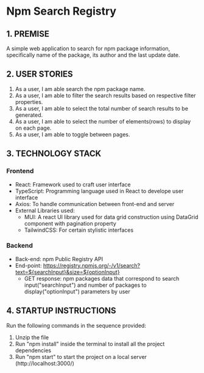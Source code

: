 # Npm Search Registry

## 1. PREMISE
A simple web application to search for npm package information, specifically name of the package, its author and the  last update date.

## 2. USER STORIES
1. As a user, I am able search the npm package name.
2. As a user, I am able to filter the search results based on respective filter properties.
3. As a user, I am able to select the total number of search results to be generated.
4. As a user, I am able to select the number of elements(rows) to display on each page.
5. As a user, I am able to toggle between pages.

## 3. TECHNOLOGY STACK
### Frontend
- React: Framework used to craft user interface
- TypeScript: Programming language used in React to develope user interface
- Axios: To handle communication between front-end and server
- External Libraries used:
  - MUI: A react UI library used for data grid construction using DataGrid component with pagination property
  - TailwindCSS: For certain stylistic interfaces 
### Backend
- Back-end: npm Public Registry API
- End-point: https://registry.npmjs.org/-/v1/search?text=${searchInput}&size=${optionInput}
    - GET response: npm packages data that correspond to search input("searchInput") and number of packages to display("optionInput") parameters by user

## 4. STARTUP INSTRUCTIONS 
Run the following commands in the sequence provided:
1. Unzip the file
2. Run "npm install" inside the terminal to install all the project dependencies 
3. Run "npm start" to start the project on a local server (http://localhost:3000/)



